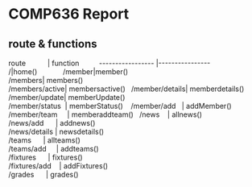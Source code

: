 # COMP636 Report
## route & functions
route              | function         
----------------- |----------------  
/|home()            
/member|member()    	     
/members| members()        
/members/active| membersactive()  
/member/details| memberdetails()  
/member/update| memberUpdate()   
/member/status 	| memberStatus()   
/member/add  		| addMember()      
/member/team     | memberaddteam()  
/news   		| allnews()        
/news/add     	| addnews()        
/news/details   | newsdetails()    
/teams     		| allteams()       
/teams/add     | addteams()       
/fixtures     	| fixtures()       
/fixtures/add    | addFixtures()    
/grades     		| grades()         

